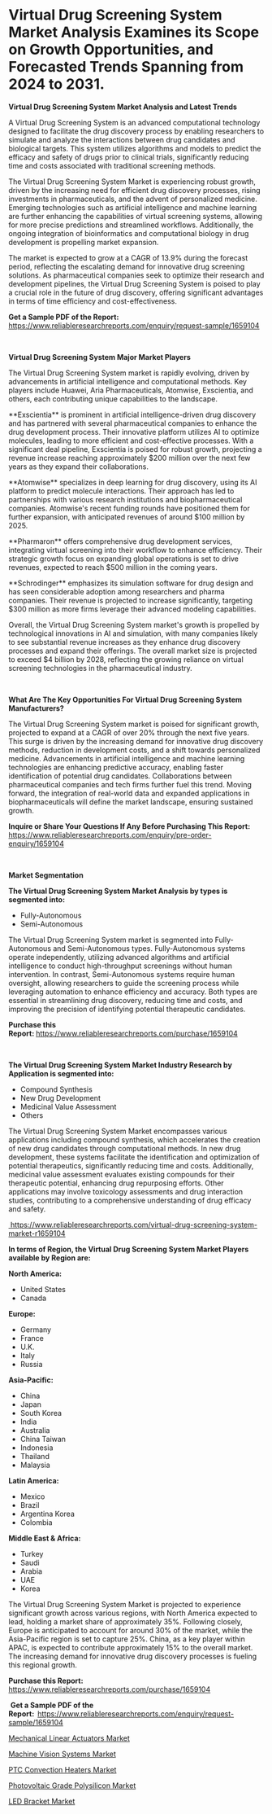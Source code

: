 <p><h1>Virtual Drug Screening System Market Analysis Examines its Scope on Growth Opportunities, and Forecasted Trends Spanning from 2024 to 2031.</h1></p><p><strong>Virtual Drug Screening System Market Analysis and Latest Trends</strong></p>
<p><p>A Virtual Drug Screening System is an advanced computational technology designed to facilitate the drug discovery process by enabling researchers to simulate and analyze the interactions between drug candidates and biological targets. This system utilizes algorithms and models to predict the efficacy and safety of drugs prior to clinical trials, significantly reducing time and costs associated with traditional screening methods. </p><p>The Virtual Drug Screening System Market is experiencing robust growth, driven by the increasing need for efficient drug discovery processes, rising investments in pharmaceuticals, and the advent of personalized medicine. Emerging technologies such as artificial intelligence and machine learning are further enhancing the capabilities of virtual screening systems, allowing for more precise predictions and streamlined workflows. Additionally, the ongoing integration of bioinformatics and computational biology in drug development is propelling market expansion. </p><p>The market is expected to grow at a CAGR of 13.9% during the forecast period, reflecting the escalating demand for innovative drug screening solutions. As pharmaceutical companies seek to optimize their research and development pipelines, the Virtual Drug Screening System is poised to play a crucial role in the future of drug discovery, offering significant advantages in terms of time efficiency and cost-effectiveness.</p></p>
<p><strong>Get a Sample PDF of the Report:&nbsp;</strong> <a href="https://www.reliableresearchreports.com/enquiry/request-sample/1659104?utm_campaign=16&utm_medium=2&utm_source=Github&utm_content=ia&utm_term=16122024&utm_id=virtual-drug-screening-system">https://www.reliableresearchreports.com/enquiry/request-sample/1659104</a></p>
<p>&nbsp;</p>
<p><strong>Virtual Drug Screening System Major Market Players</strong></p>
<p><p>The Virtual Drug Screening System market is rapidly evolving, driven by advancements in artificial intelligence and computational methods. Key players include Huawei, Aria Pharmaceuticals, Atomwise, Exscientia, and others, each contributing unique capabilities to the landscape.</p><p>**Exscientia** is prominent in artificial intelligence-driven drug discovery and has partnered with several pharmaceutical companies to enhance the drug development process. Their innovative platform utilizes AI to optimize molecules, leading to more efficient and cost-effective processes. With a significant deal pipeline, Exscientia is poised for robust growth, projecting a revenue increase reaching approximately $200 million over the next few years as they expand their collaborations.</p><p>**Atomwise** specializes in deep learning for drug discovery, using its AI platform to predict molecule interactions. Their approach has led to partnerships with various research institutions and biopharmaceutical companies. Atomwise's recent funding rounds have positioned them for further expansion, with anticipated revenues of around $100 million by 2025.</p><p>**Pharmaron** offers comprehensive drug development services, integrating virtual screening into their workflow to enhance efficiency. Their strategic growth focus on expanding global operations is set to drive revenues, expected to reach $500 million in the coming years.</p><p>**Schrodinger** emphasizes its simulation software for drug design and has seen considerable adoption among researchers and pharma companies. Their revenue is projected to increase significantly, targeting $300 million as more firms leverage their advanced modeling capabilities.</p><p>Overall, the Virtual Drug Screening System market's growth is propelled by technological innovations in AI and simulation, with many companies likely to see substantial revenue increases as they enhance drug discovery processes and expand their offerings. The overall market size is projected to exceed $4 billion by 2028, reflecting the growing reliance on virtual screening technologies in the pharmaceutical industry.</p></p>
<p>&nbsp;</p>
<p><strong>What Are The Key Opportunities For Virtual Drug Screening System Manufacturers?</strong></p>
<p><p>The Virtual Drug Screening System market is poised for significant growth, projected to expand at a CAGR of over 20% through the next five years. This surge is driven by the increasing demand for innovative drug discovery methods, reduction in development costs, and a shift towards personalized medicine. Advancements in artificial intelligence and machine learning technologies are enhancing predictive accuracy, enabling faster identification of potential drug candidates. Collaborations between pharmaceutical companies and tech firms further fuel this trend. Moving forward, the integration of real-world data and expanded applications in biopharmaceuticals will define the market landscape, ensuring sustained growth.</p></p>
<p><strong>Inquire or Share Your Questions If Any Before Purchasing This Report:</strong> <a href="https://www.reliableresearchreports.com/enquiry/pre-order-enquiry/1659104?utm_campaign=16&utm_medium=2&utm_source=Github&utm_content=ia&utm_term=16122024&utm_id=virtual-drug-screening-system">https://www.reliableresearchreports.com/enquiry/pre-order-enquiry/1659104</a></p>
<p>&nbsp;</p>
<p><strong>Market Segmentation</strong></p>
<p><strong>The Virtual Drug Screening System Market Analysis by types is segmented into:</strong></p>
<p><ul><li>Fully-Autonomous</li><li>Semi-Autonomous</li></ul></p>
<p><p>The Virtual Drug Screening System market is segmented into Fully-Autonomous and Semi-Autonomous types. Fully-Autonomous systems operate independently, utilizing advanced algorithms and artificial intelligence to conduct high-throughput screenings without human intervention. In contrast, Semi-Autonomous systems require human oversight, allowing researchers to guide the screening process while leveraging automation to enhance efficiency and accuracy. Both types are essential in streamlining drug discovery, reducing time and costs, and improving the precision of identifying potential therapeutic candidates.</p></p>
<p><strong>Purchase this Report:&nbsp;</strong><a href="https://www.reliableresearchreports.com/purchase/1659104?utm_campaign=16&utm_medium=2&utm_source=Github&utm_content=ia&utm_term=16122024&utm_id=virtual-drug-screening-system">https://www.reliableresearchreports.com/purchase/1659104</a></p>
<p>&nbsp;</p>
<p><strong>The Virtual Drug Screening System Market Industry Research by Application is segmented into:</strong></p>
<p><ul><li>Compound Synthesis</li><li>New Drug Development</li><li>Medicinal Value Assessment</li><li>Others</li></ul></p>
<p><p>The Virtual Drug Screening System Market encompasses various applications including compound synthesis, which accelerates the creation of new drug candidates through computational methods. In new drug development, these systems facilitate the identification and optimization of potential therapeutics, significantly reducing time and costs. Additionally, medicinal value assessment evaluates existing compounds for their therapeutic potential, enhancing drug repurposing efforts. Other applications may involve toxicology assessments and drug interaction studies, contributing to a comprehensive understanding of drug efficacy and safety.</p></p>
<p><a href="https://www.reliableresearchreports.com/virtual-drug-screening-system-market-r1659104?utm_campaign=16&utm_medium=2&utm_source=Github&utm_content=ia&utm_term=16122024&utm_id=virtual-drug-screening-system">&nbsp;https://www.reliableresearchreports.com/virtual-drug-screening-system-market-r1659104</a></p>
<p><strong>In terms of Region, the Virtual Drug Screening System Market Players available by Region are:</strong></p>
<p>
    <p> <strong> North America: </strong>
        <ul>
            <li>United States</li>
            <li>Canada</li>
        </ul>
        </p> 
    <p> <strong> Europe: </strong>
        <ul>
            <li>Germany</li>
            <li>France</li>
            <li>U.K.</li>
            <li>Italy</li>
            <li>Russia</li>
        </ul>
        </p> 
    <p> <strong> Asia-Pacific: </strong>
        <ul>
            <li>China</li>
            <li>Japan</li>
            <li>South Korea</li>
            <li>India</li>
            <li>Australia</li>
            <li>China Taiwan</li>
            <li>Indonesia</li>
            <li>Thailand</li>
            <li>Malaysia</li>
        </ul>
        </p> 
    <p> <strong> Latin America: </strong>
        <ul>
            <li>Mexico</li>
            <li>Brazil</li>
            <li>Argentina Korea</li>
            <li>Colombia</li>
        </ul>
        </p> 
    <p> <strong> Middle East & Africa: </strong>
        <ul>
            <li>Turkey</li>
            <li>Saudi</li>
            <li>Arabia</li>
            <li>UAE</li>
            <li>Korea</li>
        </ul>
    </p>
    </p>
<p><p>The Virtual Drug Screening System Market is projected to experience significant growth across various regions, with North America expected to lead, holding a market share of approximately 35%. Following closely, Europe is anticipated to account for around 30% of the market, while the Asia-Pacific region is set to capture 25%. China, as a key player within APAC, is expected to contribute approximately 15% to the overall market. The increasing demand for innovative drug discovery processes is fueling this regional growth.</p></p>
<p><strong>Purchase this Report: </strong><a href="https://www.reliableresearchreports.com/purchase/1659104?utm_campaign=16&utm_medium=2&utm_source=Github&utm_content=ia&utm_term=16122024&utm_id=virtual-drug-screening-system">https://www.reliableresearchreports.com/purchase/1659104</a></p>
<p>&nbsp;<strong>Get a Sample PDF of the Report:&nbsp;&nbsp;</strong><a href="https://www.reliableresearchreports.com/enquiry/request-sample/1659104?utm_campaign=16&utm_medium=2&utm_source=Github&utm_content=ia&utm_term=16122024&utm_id=virtual-drug-screening-system">https://www.reliableresearchreports.com/enquiry/request-sample/1659104</a></p>
<p><strong></strong></p>
<p><p><a href="https://www.linkedin.com/pulse/mechanical-linear-actuators-market-analysis-insights-competition-5fhhe?utm_campaign=16&utm_medium=2&utm_source=Github&utm_content=ia&utm_term=16122024&utm_id=virtual-drug-screening-system">Mechanical Linear Actuators Market</a></p><p><a href="https://www.linkedin.com/pulse/machine-vision-systems-market-forecast-key-players-analysis-q1vie?utm_campaign=16&utm_medium=2&utm_source=Github&utm_content=ia&utm_term=16122024&utm_id=virtual-drug-screening-system">Machine Vision Systems Market</a></p><p><a href="https://github.com/JosephineMcguire65/Market-Research-Report-List-1/blob/main/ptc-convection-heaters-market.md?utm_campaign=16&utm_medium=2&utm_source=Github&utm_content=ia&utm_term=16122024&utm_id=virtual-drug-screening-system">PTC Convection Heaters Market</a></p><p><a href="https://github.com/YashRP12/Market-Research-Report-List-6/blob/main/photovoltaic-grade-polysilicon-market.md?utm_campaign=16&utm_medium=2&utm_source=Github&utm_content=ia&utm_term=16122024&utm_id=virtual-drug-screening-system">Photovoltaic Grade Polysilicon Market</a></p><p><a href="https://www.linkedin.com/pulse/empowering-stakeholders-insights-from-led-bracket-market-kktle?utm_campaign=16&utm_medium=2&utm_source=Github&utm_content=ia&utm_term=16122024&utm_id=virtual-drug-screening-system">LED Bracket Market</a></p></p>